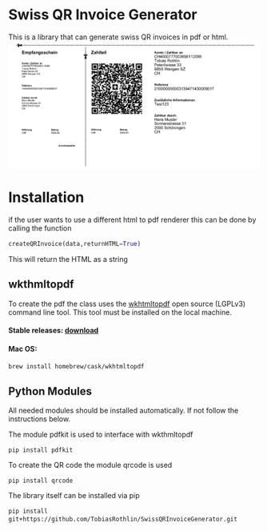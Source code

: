 # Swiss QR Invoice Generator
This is a library that can generate swiss QR invoices in pdf or html.
![Invoice Example](Img/Example.png)

# Installation

if the user wants to use a different html to pdf renderer this can be done by calling the function 
```Python
createQRInvoice(data,returnHTML=True)
``` 
This will return the HTML as a string

## wkthmltopdf

To create the pdf the class uses the [wkhtmltopdf](https://wkhtmltopdf.org) open source (LGPLv3) command line tool.
This tool must be installed on the local machine. 

#### Stable releases: [download](https://wkhtmltopdf.org/downloads.html)

#### Mac OS:
```
brew install homebrew/cask/wkhtmltopdf   
```

## Python Modules
All needed modules should be installed automatically. If not follow the instructions below.

The module pdfkit is used to interface with wkthmltopdf
```
pip install pdfkit
```

To create the QR code the module qrcode is used
```
pip install qrcode
```


The library itself can be installed via pip
```
pip install git+https://github.com/TobiasRothlin/SwissQRInvoiceGenerator.git
```

